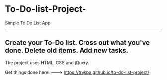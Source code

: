 # To-Do-list-Project-

Simple To Do List App

--------------------------------------------------------------------------------------
Create your To-Do list. Cross out what you've done. Delete old items. Add new tasks.
--------------------------------------------------------------------------------------

The project uses HTML, CSS and jQuery.

Get things done here! ---> https://trykpa.github.io/to-do-list-project/
